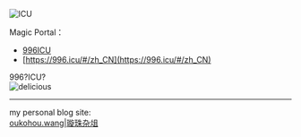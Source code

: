 ![ICU](https://s1.ax2x.com/2019/03/28/5GYerB.png)  
  
Magic Portal：  
- [996ICU](https://github.com/996icu/996.ICU)  
- [https://996.icu/#/zh_CN](https://996.icu/#/zh_CN)  
  
996?ICU?  
![delicious](https://s1.ax2x.com/2019/03/28/5GYLWJ.gif)  

---  

my personal blog site:   
[oukohou.wang|璇珠杂俎](https://www.oukohou.wang/)  
